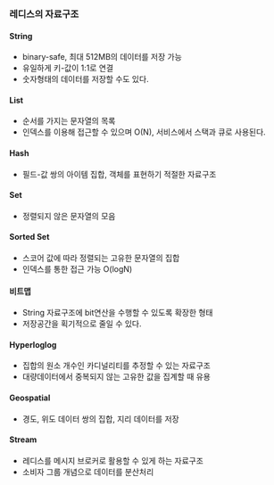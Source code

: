 ### 레디스의 자료구조
#### String
* binary-safe, 최대 512MB의 데이터를 저장 가능
* 유일하게 키-값이 1:1로 연결
* 숫자형태의 데이터를 저장할 수도 있다.

#### List
* 순서를 가지는 문자열의 목록
* 인덱스를 이용해 접근할 수 있으며 O(N), 서비스에서 스택과 큐로 사용된다.

#### Hash
* 필드-값 쌍의 아이템 집합, 객체를 표현하기 적절한 자료구조

#### Set
* 정렬되지 않은 문자열의 모음

#### Sorted Set
* 스코어 값에 따라 정렬되는 고유한 문자열의 집합
* 인덱스를 통한 접근 가능 O(logN)

#### 비트맵
* String 자료구조에 bit연산을 수행할 수 있도록 확장한 형태
* 저장공간을 획기적으로 줄일 수 있다.

#### Hyperloglog
* 집합의 원소 개수인 카디널리티를 추정할 수 있는 자료구조
* 대량데이터에서 중복되지 않는 고유한 값을 집계할 때 유용

#### Geospatial
* 경도, 위도 데이터 쌍의 집합, 지리 데이터를 저장

#### Stream
* 레디스를 메시지 브로커로 활용할 수 있게 하는 자료구조
* 소비자 그룹 개념으로 데이터를 분산처리
